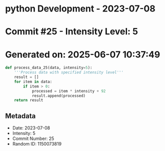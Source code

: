 ﻿# python Development - 2023-07-08
# Commit #25 - Intensity Level: 5
# Generated on: 2025-06-07 10:37:49
```python
def process_data_25(data, intensity=5):
    '''Process data with specified intensity level'''
    result = []
    for item in data:
        if item > 0:
            processed = item * intensity + 92
            result.append(processed)
    return result
```
## Metadata
- Date: 2023-07-08
- Intensity: 5
- Commit Number: 25
- Random ID: 1150073819
